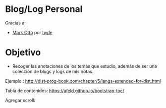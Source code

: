 # Blog/Log Personal

Gracias a:
  - [Mark Otto](https://github.com/mdo) por [hyde]((https://github.com/poole/hyde))

# Objetivo
- Recoger las anotaciones de los temás que estudio, además de ser una colección de blogs y logs de mis notas.

Ejemplo :
http://dist-prog-book.com/chapter/5/langs-extended-for-dist.html

Tabla de contenidos:
https://afeld.github.io/bootstrap-toc/

Agregar scroll:


